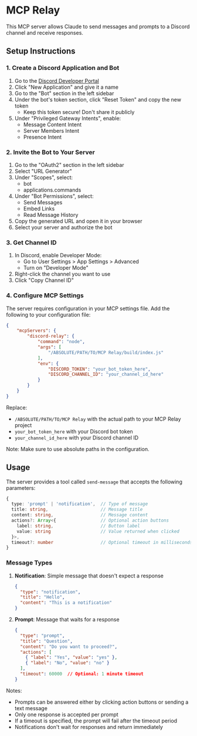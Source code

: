 # MCP Relay

This MCP server allows Claude to send messages and prompts to a Discord channel and receive responses.

## Setup Instructions

### 1. Create a Discord Application and Bot

1. Go to the [Discord Developer Portal](https://discord.com/developers/applications)
2. Click "New Application" and give it a name
3. Go to the "Bot" section in the left sidebar
4. Under the bot's token section, click "Reset Token" and copy the new token
   - Keep this token secure! Don't share it publicly
5. Under "Privileged Gateway Intents", enable:
   - Message Content Intent
   - Server Members Intent
   - Presence Intent

### 2. Invite the Bot to Your Server

1. Go to the "OAuth2" section in the left sidebar
2. Select "URL Generator"
3. Under "Scopes", select:
   - bot
   - applications.commands
4. Under "Bot Permissions", select:
   - Send Messages
   - Embed Links
   - Read Message History
5. Copy the generated URL and open it in your browser
6. Select your server and authorize the bot

### 3. Get Channel ID

1. In Discord, enable Developer Mode:
   - Go to User Settings > App Settings > Advanced
   - Turn on "Developer Mode"
2. Right-click the channel you want to use
3. Click "Copy Channel ID"

### 4. Configure MCP Settings

The server requires configuration in your MCP settings file. Add the following to your configuration file:

```json
{
    "mcpServers": {
        "discord-relay": {
            "command": "node",
            "args": [
                "/ABSOLUTE/PATH/TO/MCP Relay/build/index.js"
            ],
            "env": {
                "DISCORD_TOKEN": "your_bot_token_here",
                "DISCORD_CHANNEL_ID": "your_channel_id_here"
            }
        }
    }
}
```

Replace:
- `/ABSOLUTE/PATH/TO/MCP Relay` with the actual path to your MCP Relay project
- `your_bot_token_here` with your Discord bot token
- `your_channel_id_here` with your Discord channel ID

Note: Make sure to use absolute paths in the configuration.

## Usage

The server provides a tool called `send-message` that accepts the following parameters:

```typescript
{
  type: 'prompt' | 'notification',  // Type of message
  title: string,                    // Message title
  content: string,                  // Message content
  actions?: Array<{                 // Optional action buttons
    label: string,                  // Button label
    value: string                   // Value returned when clicked
  }>,
  timeout?: number                  // Optional timeout in milliseconds
}
```

### Message Types

1. **Notification**: Simple message that doesn't expect a response
   ```json
   {
     "type": "notification",
     "title": "Hello",
     "content": "This is a notification"
   }
   ```

2. **Prompt**: Message that waits for a response
   ```json
   {
     "type": "prompt",
     "title": "Question",
     "content": "Do you want to proceed?",
     "actions": [
       { "label": "Yes", "value": "yes" },
       { "label": "No", "value": "no" }
     ],
     "timeout": 60000  // Optional: 1 minute timeout
   }
   ```

Notes:
- Prompts can be answered either by clicking action buttons or sending a text message
- Only one response is accepted per prompt
- If a timeout is specified, the prompt will fail after the timeout period
- Notifications don't wait for responses and return immediately
